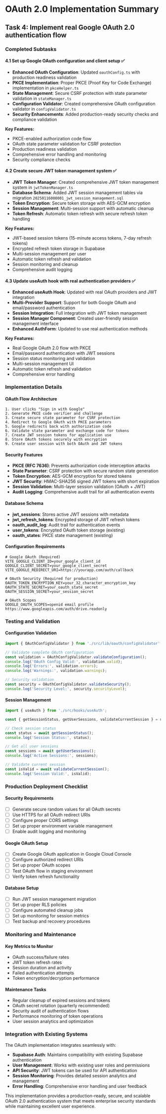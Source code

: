 # OAuth 2.0 Implementation Summary

## Task 4: Implement real Google OAuth 2.0 authentication flow

### Completed Subtasks

#### 4.1 Set up Google OAuth configuration and client setup ✅
- **Enhanced OAuth Configuration**: Updated `oauthConfig.ts` with production readiness validation
- **PKCE Implementation**: Proper PKCE (Proof Key for Code Exchange) implementation in `pkceHelper.ts`
- **State Management**: Secure CSRF protection with state parameter validation in `stateManager.ts`
- **Configuration Validator**: Created comprehensive OAuth configuration validator in `configValidator.ts`
- **Security Enhancements**: Added production-ready security checks and compliance validation

**Key Features:**
- PKCE-enabled authorization code flow
- OAuth state parameter validation for CSRF protection
- Production readiness validation
- Comprehensive error handling and monitoring
- Security compliance checks

#### 4.2 Create secure JWT token management system ✅
- **JWT Token Manager**: Created comprehensive JWT token management system in `jwtTokenManager.ts`
- **Database Schema**: Added JWT session management tables via migration `20250116000001_jwt_session_management.sql`
- **Token Encryption**: Secure token storage with AES-GCM encryption
- **Session Management**: Multi-session support with automatic cleanup
- **Token Refresh**: Automatic token refresh with secure refresh token handling

**Key Features:**
- JWT-based session tokens (15-minute access tokens, 7-day refresh tokens)
- Encrypted refresh token storage in Supabase
- Multi-session management per user
- Automatic token refresh and validation
- Session monitoring and cleanup
- Comprehensive audit logging

#### 4.3 Update useAuth hook with real authentication providers ✅
- **Enhanced useAuth Hook**: Updated with real OAuth providers and JWT integration
- **Multi-Provider Support**: Support for both Google OAuth and email/password authentication
- **Session Integration**: Full integration with JWT token management
- **Session Manager Component**: Created user-friendly session management interface
- **Enhanced AuthForm**: Updated to use real authentication methods

**Key Features:**
- Real Google OAuth 2.0 flow with PKCE
- Email/password authentication with JWT sessions
- Session status monitoring and validation
- Multi-session management UI
- Automatic token refresh and validation
- Comprehensive error handling

### Implementation Details

#### OAuth Flow Architecture
```
1. User clicks "Sign in with Google"
2. Generate PKCE code verifier and challenge
3. Create secure state parameter for CSRF protection
4. Redirect to Google OAuth with PKCE parameters
5. Google redirects back with authorization code
6. Validate state parameter and exchange code for tokens
7. Create JWT session tokens for application use
8. Store OAuth tokens securely with encryption
9. Create user session with both OAuth and JWT tokens
```

#### Security Features
- **PKCE (RFC 7636)**: Prevents authorization code interception attacks
- **State Parameter**: CSRF protection with secure random state generation
- **Token Encryption**: AES-GCM encryption for stored tokens
- **JWT Security**: HMAC-SHA256 signed JWT tokens with short expiration
- **Session Validation**: Multi-layer session validation (OAuth + JWT)
- **Audit Logging**: Comprehensive audit trail for all authentication events

#### Database Schema
- **jwt_sessions**: Stores active JWT sessions with metadata
- **jwt_refresh_tokens**: Encrypted storage of JWT refresh tokens
- **oauth_audit_log**: Audit trail for authentication events
- **user_tokens**: Encrypted OAuth token storage (existing)
- **oauth_states**: PKCE state management (existing)

#### Configuration Requirements
```env
# Google OAuth (Required)
VITE_GOOGLE_CLIENT_ID=your_google_client_id
GOOGLE_CLIENT_SECRET=your_google_client_secret
VITE_GOOGLE_REDIRECT_URI=https://yourapp.com/auth/callback

# OAuth Security (Required for production)
OAUTH_TOKEN_ENCRYPTION_KEY=your_32_character_encryption_key
OAUTH_STATE_SECRET=your_oauth_state_secret
OAUTH_SESSION_SECRET=your_session_secret

# OAuth Scopes
GOOGLE_OAUTH_SCOPES=openid email profile https://www.googleapis.com/auth/drive.readonly
```

### Testing and Validation

#### Configuration Validation
```typescript
import { OAuthConfigValidator } from './src/lib/oauth/configValidator';

// Validate complete OAuth configuration
const validation = OAuthConfigValidator.validateConfiguration();
console.log('OAuth Config Valid:', validation.valid);
console.log('Errors:', validation.errors);
console.log('Warnings:', validation.warnings);

// Security validation
const security = OAuthConfigValidator.validateSecurity();
console.log('Security Level:', security.securityLevel);
```

#### Session Management
```typescript
import { useAuth } from './src/hooks/useAuth';

const { getSessionStatus, getUserSessions, validateCurrentSession } = useAuth();

// Check session status
const status = await getSessionStatus();
console.log('Session Status:', status);

// Get all user sessions
const sessions = await getUserSessions();
console.log('Active Sessions:', sessions);

// Validate current session
const isValid = await validateCurrentSession();
console.log('Session Valid:', isValid);
```

### Production Deployment Checklist

#### Security Requirements
- [ ] Generate secure random values for all OAuth secrets
- [ ] Use HTTPS for all OAuth redirect URIs
- [ ] Configure proper CORS settings
- [ ] Set up proper environment variable management
- [ ] Enable audit logging and monitoring

#### Google OAuth Setup
- [ ] Create Google OAuth application in Google Cloud Console
- [ ] Configure authorized redirect URIs
- [ ] Set up proper OAuth scopes
- [ ] Test OAuth flow in staging environment
- [ ] Verify token refresh functionality

#### Database Setup
- [ ] Run JWT session management migration
- [ ] Set up proper RLS policies
- [ ] Configure automated cleanup jobs
- [ ] Set up monitoring for session metrics
- [ ] Test backup and recovery procedures

### Monitoring and Maintenance

#### Key Metrics to Monitor
- OAuth success/failure rates
- JWT token refresh rates
- Session duration and activity
- Failed authentication attempts
- Token encryption/decryption performance

#### Maintenance Tasks
- Regular cleanup of expired sessions and tokens
- OAuth secret rotation (quarterly recommended)
- Security audit of authentication flows
- Performance monitoring of token operations
- User session analytics and optimization

### Integration with Existing Systems

The OAuth implementation integrates seamlessly with:
- **Supabase Auth**: Maintains compatibility with existing Supabase authentication
- **User Management**: Works with existing user roles and permissions
- **API Security**: JWT tokens can be used for API authentication
- **Session Monitoring**: Provides detailed session analytics and management
- **Error Handling**: Comprehensive error handling and user feedback

This implementation provides a production-ready, secure, and scalable OAuth 2.0 authentication system that meets enterprise security standards while maintaining excellent user experience.